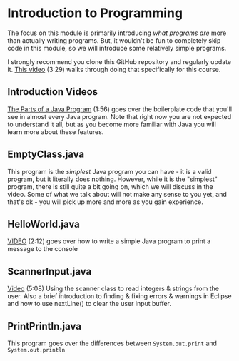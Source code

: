 # Introduction to Programming

The focus on this module is primarily introducing *what programs are* more than actually writing programs. But, it wouldn't be fun to completely skip code in this module, so we will introduce some relatively simple programs.

I strongly recommend you clone this GitHub repository and regularly update it.  [This video](https://youtu.be/1inyTtkqRbw) (3:29) walks through doing that specifically for this course.  

## Introduction Videos

[The Parts of a Java Program](https://youtu.be/R_CA3St31ng) (1:56) goes over the boilerplate code that you'll see in almost every Java program.  Note that right now you are not expected to understand it all, but as you become more familiar with Java you will learn more about these features.


## EmptyClass.java

This program is the *simplest* Java program you can have - it is a valid program, but it literally does nothing. However, while it is the "simplest" program, there is still quite a bit going on, which we will discuss in the video. Some of what we talk about will not make any sense to you yet, and that's ok - you will pick up more and more as you gain experience.

## HelloWorld.java

[VIDEO](https://youtu.be/T5WdWfnWbW4) (2:12) goes over how to write a simple Java program to print a message to the console

## ScannerInput.java 

[Video](https://youtu.be/TwDUcFFfY70) (5:08) Using the scanner class to read integers & strings from the user.  Also a brief introduction to finding & fixing errors & warnings in Eclipse and how to use nextLine() to clear the user input buffer.

## PrintPrintln.java

This program goes over the differences between `System.out.print` and `System.out.println`

